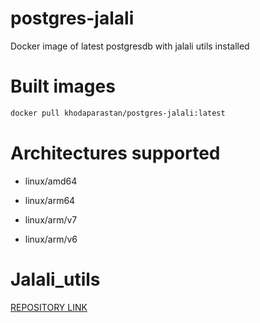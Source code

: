 # postgres-jalali
Docker image of latest postgresdb with jalali utils installed

# Built images

```bash
docker pull khodaparastan/postgres-jalali:latest
```
# Architectures supported

- linux/amd64

- linux/arm64

- linux/arm/v7

- linux/arm/v6

# Jalali_utils

[REPOSITORY LINK](https://github.com/teamappir/jalali_utils)
